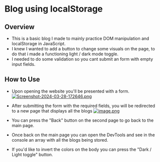 # Blog using localStorage

## Overview
* This is a basic blog I made to mainly practice DOM manipulation and localStorage in JavaScript.
* I knew I wanted to add a button to change some visuals on the page, to do that i made a functioning light / dark mode toggle.
* I needed to do some validation so you cant submit an form with empty input fields.

## How to Use
* Upon opening the website you'll be presented with a form.
[![Screenshot-2024-03-28-172646.png](https://i.postimg.cc/SKXdLDwC/Screenshot-2024-03-28-172646.png)](https://postimg.cc/wtpDgcxj)

*  After submitting the form with the required fields, you will be redirected to a new page that displays all the blogs
[![image.png](https://i.postimg.cc/4yzHXhjY/image.png)](https://postimg.cc/Lg88Th9S)

* You can press the "Back" button on the second page to go back to the main page.
* Once back on the main page you can open the DevTools and see in the console an array with all the blogs being stored.
* If you'd like to invert the colors on the body you can press the "Dark / Light toggle" button.
  
